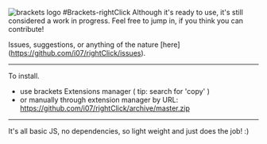 ![brackets logo](https://cloud.githubusercontent.com/assets/6317005/12852935/6082a77a-cc29-11e5-910d-3947bcd2b535.png)
#Brackets-rightClick 
Although it's ready to use, it's still considered a work in progress. Feel free to jump in, if you think you can contribute!

Issues, suggestions, or anything of the nature [here] (https://github.com/i07/rightClick/issues).
***
To install.

- use brackets Extensions manager ( tip: search for 'copy' )
- or manually through extension manager by URL: https://github.com/i07/rightClick/archive/master.zip

***
It's all basic JS, no dependencies, so light weight and just does the job! :)
